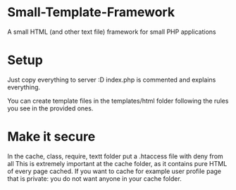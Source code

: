 # Small-Template-Framework
A small HTML (and other text file) framework for small PHP applications

# Setup
Just copy everything to server :D
index.php is commented and explains everything.

You can create template files in the templates/html folder following
the rules you see in the provided ones.

# Make it secure
In the cache, class, require, textt folder put a .htaccess file with 
deny from all This is extremely important at the cache folder, as it 
contains pure HTML of every page cached. If you want to cache for 
example user profile page that is private: you do not want anyone in 
your cache folder.
